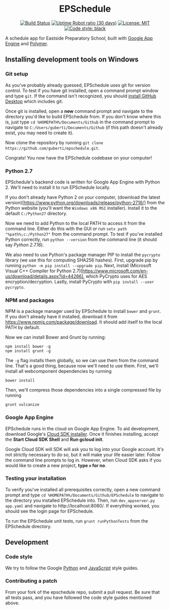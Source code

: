<h1 align="center">EPSchedule</h2>

<p align="center">
<a href="https://travis-ci.org/guberti/epschedule"><img alt="Build Status" src="https://travis-ci.org/guberti/epschedule.svg?branch=master"></a>
<a href="https://stats.uptimerobot.com/6m9K2UoPpz"><img alt="Uptime Robot ratio (30 days)" src="https://img.shields.io/uptimerobot/ratio/m783284473-f52bd1a250d8d4f68453f24d"></a>
<a href="https://github.com/guberti/epschedule/blob/master/LICENSE"><img alt="License: MIT" src="https://img.shields.io/badge/License-MIT-yellow.svg"></a>
<a href="https://github.com/psf/black"><img alt="Code style: black" src="https://img.shields.io/badge/code%20style-black-000000.svg"></a>
</p>

A schedule app for Eastside Preparatory School, built with [Google App Engine](https://cloud.google.com/appengine) and [Polymer](https://polymer-project.org).

## Installing development tools on Windows

### Git setup
As you've probably already guessed, EPSchedule uses git for version control. To test if you have git installed, open a command prompt window and type `git`. If the command isn't recognized, you should [install GitHub Desktop](https://desktop.github.com/) which includes git.

Once git is installed, open a **new** command prompt and navigate to the directory you'd like to build EPSchedule from. If you don't know where this is, just type `cd %HOMEPATH%/Documents/Github` in the command prompt to navigate to `C:/Users/guberti/Documents/Github` (if this path doesn't already exist, you may need to create it).

Now clone the repository by running `git clone https://github.com/guberti/epschedule.git`.

Congrats! You now have the EPSchedule codebase on your computer!

### Python 2.7
EPSchedule's backend code is written for Google App Engine with Python 2. We'll need to install it to run EPSchedule locally.

If you don't already have Python 2 on your computer, (download the latest version)[https://www.python.org/downloads/release/python-2716/] from the Python website (you'll want the `Windows x86 MSI` installer). Install it to the default `C:/Python27` directory.

Now we need to add Python to the local PATH to access it from the command line. Either do this with the GUI or run `setx path "%path%;c:/Python27"` from the command prompt. To test if you've installed Python correctly, run `python --version` from the command line (it should say *Python 2.7.16*).

We also need to use Python's package manager PIP to install the `pycrypto` library (we use this for computing SHA256 hashes). First, upgrade pip by running `python -m pip install --upgrade pip`. Next, install (Microsoft Visual C++ Compiler for Python 2.7)[https://www.microsoft.com/en-us/download/details.aspx?id=44266], which PyCrypto uses for AES encryption/decryption. Lastly, install PyCrypto with `pip install --user pycrypto`.

### NPM and packages
NPM is a package manager used by EPSchedule to install `bower` and `grunt`. If you don't already have it installed, download it from https://www.npmjs.com/package/download. It should add itself to the local PATH by default.

Now we can install Bower and Grunt by running:
```
npm install bower -g
npm install grunt -g
```

The `-g` flag installs them globally, so we can use them from the command line. That's a good thing, because now we'll need to use them. First, we'll install all webcomponent dependencies by running
```
bower install
```

Then, we'll compress those dependencies into a single compressed file by running
```
grunt vulcanize
```

### Google App Engine

EPSchedule runs in the cloud on Google App Engine. To aid development, download Google's [Cloud SDK installer](https://dl.google.com/dl/cloudsdk/channels/rapid/GoogleCloudSDKInstaller.exe). Once it finishes installing, accept the **Start Cloud SDK Shell** and **Run gcloud init**. 

Google Cloud SDK will SDK will ask you to log into your Google account. It's not strictly necessary to do so, but it will make your life easier later. Follow the command line prompts to log in. However, when Cloud SDK asks if you would like to create a new project, **type `n` for no**.

### Testing your installation

To verify you've installed all prerequisites correctly, open a new command prompt and type `cd %HOMEPATH%/Documents/Github/EPSchedule` to navigate to the directory you installed EPSchedule into. Then, run `dev_appserver.py app.yaml` and navigate to http://localhost:8080/. If everything worked, you should see the login page for EPSchedule.

To run the EPSchedule unit tests, run `grunt runPythonTests` from the EPSchedule directory.

## Development

### Code style
We try to follow the Google [Python](https://google-styleguide.googlecode.com/svn/trunk/pyguide.html) and [JavaScript](https://google.github.io/styleguide/javascriptguide.xml) style guides.

### Contributing a patch
From your fork of the epschedule repo, submit a pull request. Be sure that all tests pass, and you have followed the code style guides mentioned above.
